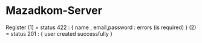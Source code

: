 # Mazadkom-Server
Register 
(1) = status 422 : {
name , email,password  : errors (is required)
}
(2) = status 201 : {
user created successfully 
}
